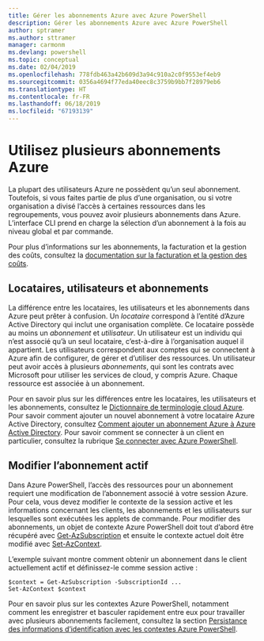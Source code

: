 ```yaml
---
title: Gérer les abonnements Azure avec Azure PowerShell
description: Gérer les abonnements Azure avec Azure PowerShell
author: sptramer
ms.author: sttramer
manager: carmonm
ms.devlang: powershell
ms.topic: conceptual
ms.date: 02/04/2019
ms.openlocfilehash: 778fdb463a42b609d3a94c910a2c0f9553ef4eb9
ms.sourcegitcommit: 0356a4694f77eda40eec8c3759b9bb7f28979eb6
ms.translationtype: HT
ms.contentlocale: fr-FR
ms.lasthandoff: 06/18/2019
ms.locfileid: "67193139"
---
```

# <a name="use-multiple-azure-subscriptions"></a>Utilisez plusieurs abonnements Azure

La plupart des utilisateurs Azure ne possèdent qu’un seul abonnement. Toutefois, si vous faites partie de plus d’une organisation, ou si votre organisation a divisé l’accès à certaines ressources dans les regroupements, vous pouvez avoir plusieurs abonnements dans Azure. L’interface CLI prend en charge la sélection d’un abonnement à la fois au niveau global et par commande.

Pour plus d’informations sur les abonnements, la facturation et la gestion des coûts, consultez la [documentation sur la facturation et la gestion des coûts](/azure/billing/).

## <a name="tenants-users-and-subscriptions"></a>Locataires, utilisateurs et abonnements

La différence entre les locataires, les utilisateurs et les abonnements dans Azure peut prêter à confusion. Un _locataire_ correspond à l’entité d’Azure Active Directory qui inclut une organisation complète. Ce locataire possède au moins un _abonnement_ et _utilisateur_. Un utilisateur est un individu qui n’est associé qu’à un seul locataire, c’est-à-dire à l’organisation auquel il appartient. Les utilisateurs correspondent aux comptes qui se connectent à Azure afin de configurer, de gérer et d’utiliser des ressources.
Un utilisateur peut avoir accès à plusieurs _abonnements_, qui sont les contrats avec Microsoft pour utiliser les services de cloud, y compris Azure. Chaque ressource est associée à un abonnement.

Pour en savoir plus sur les différences entre les locataires, les utilisateurs et les abonnements, consultez le [Dictionnaire de terminologie cloud Azure](/azure/azure-glossary-cloud-terminology).  Pour savoir comment ajouter un nouvel abonnement à votre locataire Azure Active Directory, consultez [Comment ajouter un abonnement Azure à Azure Active Directory](/azure/active-directory/active-directory-how-subscriptions-associated-directory).
Pour savoir comment se connecter à un client en particulier, consultez la rubrique [Se connecter avec Azure PowerShell](/powershell/azure/authenticate-azureps).

## <a name="change-the-active-subscription"></a>Modifier l’abonnement actif

Dans Azure PowerShell, l’accès des ressources pour un abonnement requiert une modification de l’abonnement associé à votre session Azure.
Pour cela, vous devez modifier le contexte de la session active et les informations concernant les clients, les abonnements et les utilisateurs sur lesquelles sont exécutées les applets de commande.
Pour modifier des abonnements, un objet de contexte Azure PowerShell doit tout d’abord être récupéré avec [Get-AzSubscription](/powershell/module/az.accounts/get-azsubscription) et ensuite le contexte actuel doit être modifié avec [Set-AzContext](/powershell/module/az.accounts/set-azcontext).

L’exemple suivant montre comment obtenir un abonnement dans le client actuellement actif et définissez-le comme session active :

```powershell-interactive
$context = Get-AzSubscription -SubscriptionId ...
Set-AzContext $context
```

Pour en savoir plus sur les contextes Azure PowerShell, notamment comment les enregistrer et basculer rapidement entre eux pour travailler avec plusieurs abonnements facilement, consultez la section [Persistance des informations d’identification avec les contextes Azure PowerShell](context-persistence.md).
